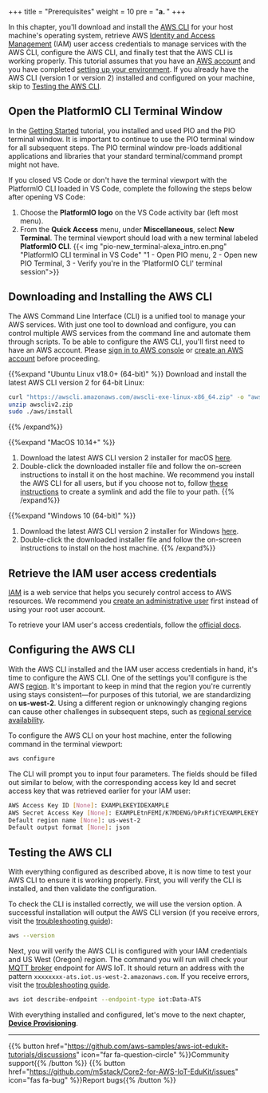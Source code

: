+++
title = "Prerequisites"
weight = 10
pre = "<b>a. </b>"
+++

In this chapter, you'll download and install the [AWS CLI](https://aws.amazon.com/cli/) for your host machine's operating system, retrieve AWS [Identity and Access Management](https://aws.amazon.com/iam/) (IAM) user access credentials to manage services with the AWS CLI, configure the AWS CLI, and finally test that the AWS CLI is working properly. This tutorial assumes that you have an [AWS account](https://console.aws.amazon.com/console/home) and you have completed [setting up your environment](../getting-started/prerequisites.html). If you already have the AWS CLI (version 1 or version 2) installed and configured on your machine, skip to [Testing the AWS CLI](#testing-the-aws-cli).

## Open the PlatformIO CLI Terminal Window
In the [Getting Started](../getting-started.html) tutorial, you installed and used PIO and the PIO terminal window. It is important to continue to use the PIO terminal window for all subsequent steps. The PIO terminal window pre-loads additional applications and libraries that your standard terminal/command prompt might not have. 

If you closed VS Code or don't have the terminal viewport with the PlatformIO CLI loaded in VS Code, complete the following the steps below after opening VS Code:
1) Choose the **PlatformIO logo** on the VS Code activity bar (left most menu).
2) From the **Quick Access** menu, under **Miscellaneous**, select **New Terminal**. The terminal viewport should load with a new terminal labeled **PlatformIO CLI**.
{{< img "pio-new_terminal-alexa_intro.en.png" "PlatformIO CLI terminal in VS Code" "1 - Open PIO menu, 2 - Open new PIO Terminal, 3 - Verify you're in the 'PlatformIO CLI' terminal session">}}

## Downloading and Installing the AWS CLI
The AWS Command Line Interface (CLI) is a unified tool to manage your AWS services. With just one tool to download and configure, you can control multiple AWS services from the command line and automate them through scripts. To be able to configure the AWS CLI, you'll first need to have an AWS account. Please [sign in to AWS console](https://console.aws.amazon.com/console/home) or [create an AWS account](https://portal.aws.amazon.com/billing/signup#/start) before proceeding.

{{%expand "Ubuntu Linux v18.0+ (64-bit)" %}}
Download and install the latest AWS CLI version 2 for 64-bit Linux:
   ```bash
   curl "https://awscli.amazonaws.com/awscli-exe-linux-x86_64.zip" -o "awscliv2.zip"
   unzip awscliv2.zip
   sudo ./aws/install
   ```
{{% /expand%}}

{{%expand "MacOS 10.14+" %}}
1) Download the latest AWS CLI version 2 installer for macOS [here](https://awscli.amazonaws.com/AWSCLIV2.pkg).
2) Double-click the downloaded installer file and follow the on-screen instructions to install it on the host machine. We recommend you install the AWS CLI for all users, but if you choose not to, follow [these instructions](https://docs.aws.amazon.com/cli/latest/userguide/install-cliv2-mac.html#cliv2-mac-install-gui) to create a symlink and add the file to your path.
{{% /expand%}}

{{%expand "Windows 10 (64-bit)" %}}
1) Download the latest AWS CLI version 2 installer for Windows [here](https://awscli.amazonaws.com/AWSCLIV2.msi).
2) Double-click the downloaded installer file and follow the on-screen instructions to install on the host machine.
{{% /expand%}}

## Retrieve the IAM user access credentials
[IAM](https://docs.aws.amazon.com/IAM/latest/UserGuide/introduction.html) is a web service that helps you securely control access to AWS resources. We recommend you [create an administrative user](https://docs.aws.amazon.com/IAM/latest/UserGuide/getting-started_create-admin-group.html) first instead of using your root user account.

To retrieve your IAM user's access credentials, follow the [official docs](https://docs.aws.amazon.com/cli/latest/userguide/cli-configure-quickstart.html#cli-configure-quickstart-config).

## Configuring the AWS CLI
With the AWS CLI installed and the IAM user access credentials in hand, it's time to configure the AWS CLI. One of the settings you'll configure is the AWS [region](https://docs.aws.amazon.com/AWSEC2/latest/UserGuide/using-regions-availability-zones.html). It's important to keep in mind that the region you're currently using stays consistent—for purposes of this tutorial, we are standardizing on **us-west-2**. Using a different region or unknowingly changing regions can cause other challenges in subsequent steps, such as [regional service availability](https://aws.amazon.com/about-aws/global-infrastructure/regional-product-services/).

To configure the AWS CLI on your host machine, enter the following command in the terminal viewport:
```bash
aws configure
```

The CLI will prompt you to input four parameters. The fields should be filled out similar to below, with the corresponding access key Id and secret access key that was retrieved earlier for your IAM user:
```bash
AWS Access Key ID [None]: EXAMPLEKEYIDEXAMPLE
AWS Secret Access Key [None]: EXAMPLEtnFEMI/K7MDENG/bPxRfiCYEXAMPLEKEY
Default region name [None]: us-west-2
Default output format [None]: json
```

## Testing the AWS CLI
With everything configured as described above, it is now time to test your AWS CLI to ensure it is working properly. First, you will verify the CLI is installed, and then validate the configuration.

To check the CLI is installed correctly, we will use the version option. A successful installation will output the AWS CLI version (if you receive errors, visit the [troubleshooting guide](https://docs.aws.amazon.com/cli/latest/userguide/cli-chap-troubleshooting.html)):
```bash
aws --version
```

Next, you will verify the AWS CLI is configured with your IAM credentials and US West (Oregon) region. The command you will run will check your [MQTT broker](https://docs.aws.amazon.com/iot/latest/developerguide/protocols.html) endpoint for AWS IoT. It should return an address with the pattern `xxxxxxxx-ats.iot.us-west-2.amazonaws.com`. If you receive errors, visit the [troubleshooting guide](https://docs.aws.amazon.com/cli/latest/userguide/cli-chap-troubleshooting.html).
```bash
aws iot describe-endpoint --endpoint-type iot:Data-ATS
```


With everything installed and configured, let's move to the next chapter, [**Device Provisioning**](device-provisioning.html).

---
{{% button href="https://github.com/aws-samples/aws-iot-edukit-tutorials/discussions" icon="far fa-question-circle" %}}Community support{{% /button %}} {{% button href="https://github.com/m5stack/Core2-for-AWS-IoT-EduKit/issues" icon="fas fa-bug" %}}Report bugs{{% /button %}}